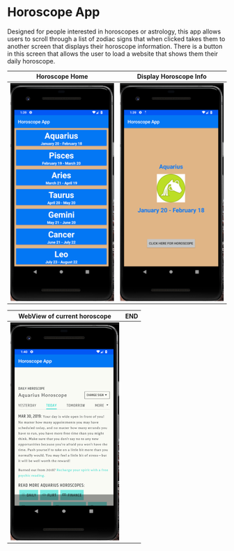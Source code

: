 # Horoscope App
Designed for people interested in horoscopes or astrology, this app allows users to scroll through a list of zodiac signs that when clicked takes them to another screen that displays their horoscope information. There is a button in this screen that allows the user to load a website that shows them their daily horoscope.


Horoscope Home            |  Display Horoscope Info
:-------------------------:|:-------------------------:
<img src="images/horoscope_home.png" width="250" height="500">  |  <img src="images/horoscope_display.png" width="250" height="500">

WebView of current horoscope  | END
:-------------------------:|:-------------------------:
<img src="images/horoscope_webview.png" width="250" height="500"> | 
